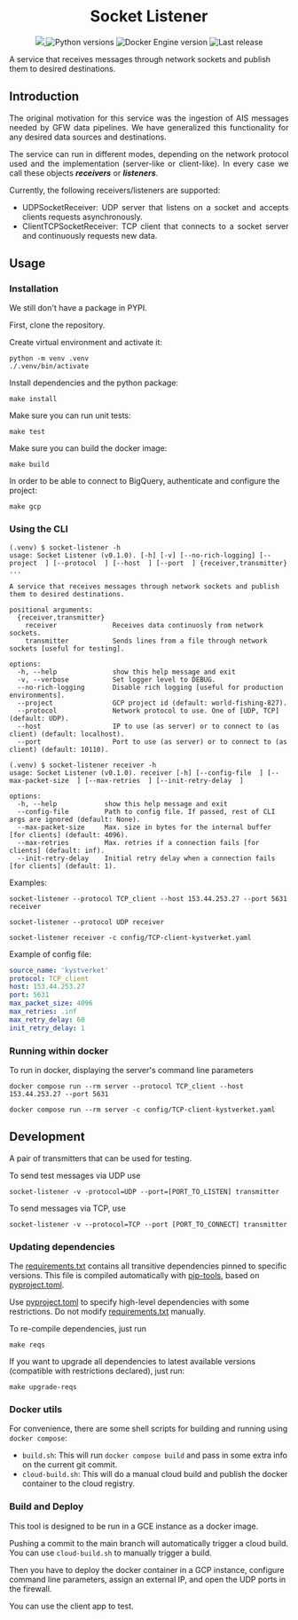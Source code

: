 <h1 align="center" style="border-bottom: none;"> Socket Listener </h1>

<p align="center">
  <a href="https://codecov.io/gh/GlobalFishingWatch/ais-listener" > 
    <img src="https://codecov.io/gh/GlobalFishingWatch/ais-listener/branch/dev/graph/badge.svg?token=VrsRdRuei9"/> 
  </a>
  <a>
    <img alt="Python versions" src="https://img.shields.io/badge/python-3.9%20%7C%203.10%20%7C%203.11%20%7C%203.12-blue">
  </a>
  <a>
    <img alt="Docker Engine version" src="https://img.shields.io/badge/DockerEngine-v27-yellow">
  </a>
  <a>
    <img alt="Last release" src="https://img.shields.io/github/v/release/GlobalFishingWatch/ais-listener">
  </a>
</p>

A service that receives messages through network sockets and publish them to desired destinations.

[pip-tools]: https://pip-tools.readthedocs.io/en/stable/
[pyproject.toml]: pyproject.toml
[requirements.txt]: requirements.txt
[sample/sources.yaml]: sample/sources.yaml
[sample/nmea.txt]: sample/nmea.txt

## Introduction

<div align="justify">

The original motivation for this service
was the ingestion of AIS messages needed by GFW data pipelines.
We have generalized this functionality for any desired data sources and destinations.

The service can run in different modes,
depending on the network protocol used
and the implementation (server-like or client-like).
In every case we call these objects **_receivers_** or **_listeners_**.

Currently, the following receivers/listeners are supported:
- UDPSocketReceiver: UDP server that listens on a socket and accepts clients requests asynchronously.
- ClientTCPSocketReceiver: TCP client that connects to a socket server and continuously requests new data.

</div>

## Usage

### Installation

We still don't have a package in PYPI.

First, clone the repository.

Create virtual environment and activate it:
```shell
python -m venv .venv
./.venv/bin/activate
```
Install dependencies and the python package:
```shell
make install
```
Make sure you can run unit tests:
```shell
make test
```
Make sure you can build the docker image:
```shell
make build
```
In order to be able to connect to BigQuery, authenticate and configure the project:
```shell
make gcp
```

### Using the CLI

```shell
(.venv) $ socket-listener -h
usage: Socket Listener (v0.1.0). [-h] [-v] [--no-rich-logging] [--project  ] [--protocol  ] [--host  ] [--port  ] {receiver,transmitter} ...

A service that receives messages through network sockets and publish them to desired destinations.

positional arguments:
  {receiver,transmitter}
    receiver              Receives data continuosly from network sockets.
    transmitter           Sends lines from a file through network sockets [useful for testing].

options:
  -h, --help              show this help message and exit
  -v, --verbose           Set logger level to DEBUG.
  --no-rich-logging       Disable rich logging [useful for production environments].
  --project               GCP project id (default: world-fishing-827).
  --protocol              Network protocol to use. One of [UDP, TCP] (default: UDP).
  --host                  IP to use (as server) or to connect to (as client) (default: localhost).
  --port                  Port to use (as server) or to connect to (as client) (default: 10110).
```

```shell
(.venv) $ socket-listener receiver -h
usage: Socket Listener (v0.1.0). receiver [-h] [--config-file  ] [--max-packet-size  ] [--max-retries  ] [--init-retry-delay  ]

options:
  -h, --help            show this help message and exit
  --config-file         Path to config file. If passed, rest of CLI args are ignored (default: None).
  --max-packet-size     Max. size in bytes for the internal buffer [for clients] (default: 4096).
  --max-retries         Max. retries if a connection fails [for clients] (default: inf).
  --init-retry-delay    Initial retry delay when a connection fails [for clients] (default: 1).
```

Examples:
```shell
socket-listener --protocol TCP_client --host 153.44.253.27 --port 5631 receiver
```

```shell
socket-listener --protocol UDP receiver
```

```shell
socket-listener receiver -c config/TCP-client-kystverket.yaml
```

Example of config file:
```yaml
source_name: 'kystverket'
protocol: TCP_client
host: 153.44.253.27
port: 5631
max_packet_size: 4096
max_retries: .inf
max_retry_delay: 60
init_retry_delay: 1
```


### Running within docker

To run in docker, displaying the server's command line parameters 
```shell
docker compose run --rm server --protocol TCP_client --host 153.44.253.27 --port 5631
```

```shell
docker compose run --rm server -c config/TCP-client-kystverket.yaml
```

## Development

A pair of transmitters that can be used for testing.  

To send test messages via UDP use
```shell
socket-listener -v -protocol=UDP --port=[PORT_TO_LISTEN] transmitter
```

To send messages via TCP, use
```shell
socket-listener -v --protocol=TCP --port [PORT_TO_CONNECT] transmitter
```

### Updating dependencies

The [requirements.txt] contains all transitive dependencies pinned to specific versions.
This file is compiled automatically with [pip-tools], based on [pyproject.toml].

Use [pyproject.toml] to specify high-level dependencies with some restrictions.
Do not modify [requirements.txt] manually.

To re-compile dependencies, just run
```shell
make reqs
```

If you want to upgrade all dependencies to latest available versions
(compatible with restrictions declared), just run:
```shell
make upgrade-reqs
```

### Docker utils

For convenience, there are some shell scripts for building and running using `docker compose`:
+ `build.sh`: This will run `docker compose build` and pass in some extra info on the current git commit.
+ `cloud-build.sh`: This will do a manual cloud build and publish the docker container to the cloud registry.

### Build and Deploy

This tool is designed to be run in a GCE instance as a docker image.   

Pushing a commit to the main branch will automatically trigger a cloud build. 
You can use `cloud-build.sh` to manually trigger a build. 

Then you have to deploy the docker container in a GCP instance,
configure command line parameters,
assign an external IP, 
and open the UDP ports in the firewall.  

You can use the client app to test.